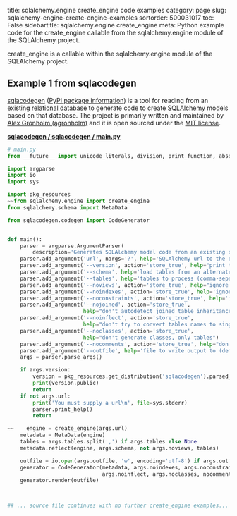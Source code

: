title: sqlalchemy.engine create_engine code examples
category: page
slug: sqlalchemy-engine-create-engine-examples
sortorder: 500031017
toc: False
sidebartitle: sqlalchemy.engine create_engine
meta: Python example code for the create_engine callable from the sqlalchemy.engine module of the SQLAlchemy project.


create_engine is a callable within the sqlalchemy.engine module of the SQLAlchemy project.


## Example 1 from sqlacodegen
[sqlacodegen](https://github.com/agronholm/sqlacodegen)
([PyPI package information](https://pypi.org/project/sqlacodegen/))
is a tool for
reading from an existing [relational database](/databases.html) to
generate code to create [SQLAlchemy](/sqlalchemy.html) models based
on that database. The project is primarily written and maintained
by [Alex Grönholm (agronholm)](https://github.com/agronholm) and it
is open sourced under the
[MIT license](https://github.com/agronholm/sqlacodegen/blob/master/LICENSE).

[**sqlacodegen / sqlacodegen / main.py**](https://github.com/agronholm/sqlacodegen/blob/master/sqlacodegen/./main.py)

```python
# main.py
from __future__ import unicode_literals, division, print_function, absolute_import

import argparse
import io
import sys

import pkg_resources
~~from sqlalchemy.engine import create_engine
from sqlalchemy.schema import MetaData

from sqlacodegen.codegen import CodeGenerator


def main():
    parser = argparse.ArgumentParser(
        description='Generates SQLAlchemy model code from an existing database.')
    parser.add_argument('url', nargs='?', help='SQLAlchemy url to the database')
    parser.add_argument('--version', action='store_true', help="print the version number and exit")
    parser.add_argument('--schema', help='load tables from an alternate schema')
    parser.add_argument('--tables', help='tables to process (comma-separated, default: all)')
    parser.add_argument('--noviews', action='store_true', help="ignore views")
    parser.add_argument('--noindexes', action='store_true', help='ignore indexes')
    parser.add_argument('--noconstraints', action='store_true', help='ignore constraints')
    parser.add_argument('--nojoined', action='store_true',
                        help="don't autodetect joined table inheritance")
    parser.add_argument('--noinflect', action='store_true',
                        help="don't try to convert tables names to singular form")
    parser.add_argument('--noclasses', action='store_true',
                        help="don't generate classes, only tables")
    parser.add_argument('--nocomments', action='store_true', help="don't render column comments")
    parser.add_argument('--outfile', help='file to write output to (default: stdout)')
    args = parser.parse_args()

    if args.version:
        version = pkg_resources.get_distribution('sqlacodegen').parsed_version
        print(version.public)
        return
    if not args.url:
        print('You must supply a url\n', file=sys.stderr)
        parser.print_help()
        return

~~    engine = create_engine(args.url)
    metadata = MetaData(engine)
    tables = args.tables.split(',') if args.tables else None
    metadata.reflect(engine, args.schema, not args.noviews, tables)

    outfile = io.open(args.outfile, 'w', encoding='utf-8') if args.outfile else sys.stdout
    generator = CodeGenerator(metadata, args.noindexes, args.noconstraints, args.nojoined,
                              args.noinflect, args.noclasses, nocomments=args.nocomments)
    generator.render(outfile)



## ... source file continues with no further create_engine examples...

```


